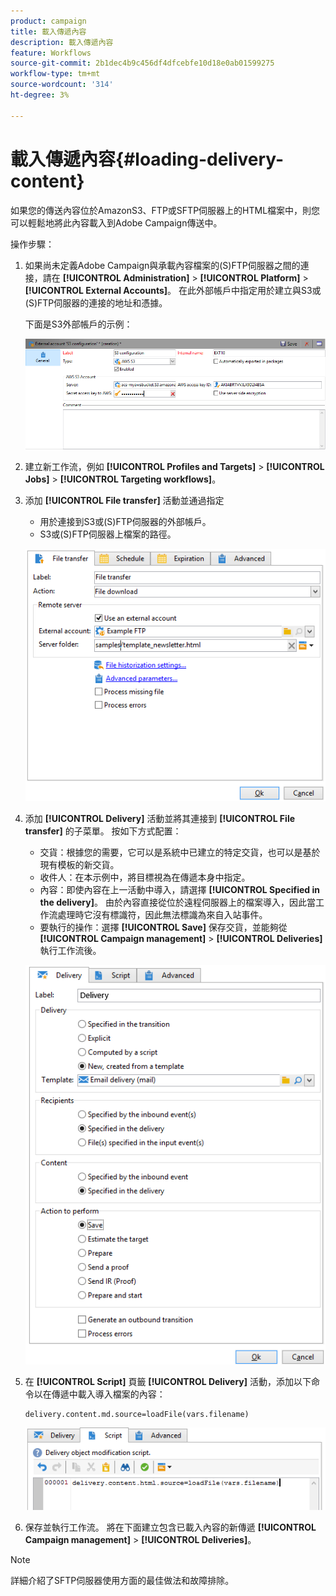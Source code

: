 ```yaml
---
product: campaign
title: 載入傳遞內容
description: 載入傳遞內容
feature: Workflows
source-git-commit: 2b1dec4b9c456df4dfcebfe10d18e0ab01599275
workflow-type: tm+mt
source-wordcount: '314'
ht-degree: 3%

---
```


# 載入傳遞內容{#loading-delivery-content}



如果您的傳送內容位於AmazonS3、FTP或SFTP伺服器上的HTML檔案中，則您可以輕鬆地將此內容載入到Adobe Campaign傳送中。

操作步驟：

1. 如果尚未定義Adobe Campaign與承載內容檔案的(S)FTP伺服器之間的連接，請在 **[!UICONTROL Administration]** > **[!UICONTROL Platform]** > **[!UICONTROL External Accounts]**。 在此外部帳戶中指定用於建立與S3或(S)FTP伺服器的連接的地址和憑據。

   下面是S3外部帳戶的示例：

   ![](assets/delivery_loadcontent_filetransfertexamples3.png)

1. 建立新工作流，例如 **[!UICONTROL Profiles and Targets]** > **[!UICONTROL Jobs]** > **[!UICONTROL Targeting workflows]**。
1. 添加 **[!UICONTROL File transfer]** 活動並通過指定

   * 用於連接到S3或(S)FTP伺服器的外部帳戶。
   * S3或(S)FTP伺服器上檔案的路徑。

   ![](assets/delivery_loadcontent_filetransfertexample.png)

1. 添加 **[!UICONTROL Delivery]** 活動並將其連接到 **[!UICONTROL File transfer]** 的子菜單。 按如下方式配置：

   * 交貨：根據您的需要，它可以是系統中已建立的特定交貨，也可以是基於現有模板的新交貨。
   * 收件人：在本示例中，將目標視為在傳遞本身中指定。
   * 內容：即使內容在上一活動中導入，請選擇 **[!UICONTROL Specified in the delivery]**。 由於內容直接從位於遠程伺服器上的檔案導入，因此當工作流處理時它沒有標識符，因此無法標識為來自入站事件。
   * 要執行的操作：選擇 **[!UICONTROL Save]** 保存交貨，並能夠從 **[!UICONTROL Campaign management]** > **[!UICONTROL Deliveries]** 執行工作流後。

   ![](assets/delivery_loadcontent_activityexample.png)

1. 在 **[!UICONTROL Script]** 頁籤 **[!UICONTROL Delivery]** 活動，添加以下命令以在傳遞中載入導入檔案的內容：

   ```
   delivery.content.md.source=loadFile(vars.filename)
   ```

   ![](assets/delivery_loadcontent_script.png)

1. 保存並執行工作流。 將在下面建立包含已載入內容的新傳遞 **[!UICONTROL Campaign management]** > **[!UICONTROL Deliveries]**。

>[!NOTE]
>
>詳細介紹了SFTP伺服器使用方面的最佳做法和故障排除。
